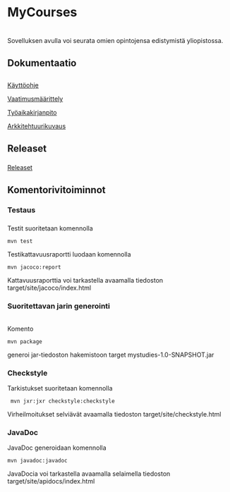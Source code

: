 # MyCourses<h1>

Sovelluksen avulla voi seurata omien opintojensa edistymistä yliopistossa.

## Dokumentaatio<h2>

[Käyttöohje](https://github.com/olgaviho/otm-harjoitustyo/blob/master/dokumentointi/kaytto-ohje.md)

[Vaatimusmäärittely](https://github.com/olgaviho/otm-harjoitustyo/blob/master/dokumentointi/vaatimusmaarittelu.md)

[Työaikakirjanpito](https://github.com/olgaviho/otm-harjoitustyo/blob/master/dokumentointi/tyoaikakirjanpito.md)

[Arkkitehtuurikuvaus](https://github.com/olgaviho/otm-harjoitustyo/blob/master/dokumentointi/arkkitehtuurikuvaus.md)


## Releaset<h3>
[Releaset](https://github.com/olgaviho/otm-harjoitustyo/releases)


## Komentorivitoiminnot<h4>

### Testaus<h5>
Testit suoritetaan komennolla
```
mvn test
```
Testikattavuusraportti luodaan komennolla
```
mvn jacoco:report
```
Kattavuusraporttia voi tarkastella avaamalla tiedoston target/site/jacoco/index.html

### Suoritettavan jarin generointi<h6>

Komento
```
mvn package
```
generoi jar-tiedoston hakemistoon target mystudies-1.0-SNAPSHOT.jar

### Checkstyle<h7>

Tarkistukset suoritetaan komennolla
```
 mvn jxr:jxr checkstyle:checkstyle
 ```
Virheilmoitukset selviävät avaamalla tiedoston target/site/checkstyle.html

### JavaDoc<h8>

JavaDoc generoidaan komennolla
```
mvn javadoc:javadoc
```
JavaDocia voi tarkastella avaamalla selaimella tiedoston target/site/apidocs/index.html


